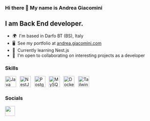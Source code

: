 ### Hi there 👋 My name is Andrea Giacomini

<!--
**agiacomini/agiacomini** is a ✨ _special_ ✨ repository because its `README.md` (this file) appears on your GitHub profile.

Here are some ideas to get you started:

- 🔭 I’m currently working on ...
- 🌱 I’m currently learning ...
- 👯 I’m looking to collaborate on ...
- 🤔 I’m looking for help with ...
- 💬 Ask me about ...
- 📫 How to reach me: ...
- 😄 Pronouns: ...
- ⚡ Fun fact: ...
-->


I am Back End developer.
--------------------------

*   🌍  I'm based in Darfo BT (BS), Italy
*   🖥️  See my portfolio at <a target="_blank" rel="noreferrer" href='https://andrea.giacomini.com/'>andrea.giacomini.com</a>
*   🧠  Currently learning Nest.js
*   🤝  I'm open to collaborating on interesting projects as a developer

### Skills

<p align="left">
<a href="https://dev.java/" target="_blank" rel="noreferrer"><img src="https://user-images.githubusercontent.com/22852328/247852226-4d42c394-2838-44d4-952d-7a04b186dcf7.png" width="36" height="36" alt="Java" /></a> &nbsp;
<a href="https://nestjs.com/" target="_blank" rel="noreferrer"><img src="https://user-images.githubusercontent.com/22852328/247853879-34579acd-29ed-43b1-9a62-e5472f9bf5d1.png" width="36" height="36" alt="NestJs" /></a> &nbsp;
<a href="https://www.postgresql.org/" target="_blank" rel="noreferrer"><img src="https://user-images.githubusercontent.com/22852328/247854213-f594c20e-cc26-4d09-a25d-888da36ebd6c.png" width="36" height="36" alt="Postgresql" /></a> &nbsp;
<a href="https://www.mysql.com/it/" target="_blank" rel="noreferrer"><img src="https://user-images.githubusercontent.com/22852328/247853260-ff586f64-7100-469e-89fb-0b0919160b68.png" width="36" height="36" alt="MySQL" /></a> &nbsp; <a href="https://www.docker.com/" target="_blank" rel="noreferrer"><img src="https://user-images.githubusercontent.com/22852328/247853262-5de6a727-6aa7-4d68-8d90-51507099258f.png" width="36" height="36" alt="Docker"/></a> &nbsp; <a href="https://git-scm.com/" target="_blank" rel="noreferrer"><img src="https://user-images.githubusercontent.com/22852328/247853268-13d1bf66-895f-486d-a5ec-3670c7def2f6.png" width="36" height="36" alt="TailwindCSS" /></a> 

### Socials

<p align="left"> <a href="https://www.linkedin.com/in/andrea-giacomini-026bba5a/" target="_blank" rel="noreferrer"><img src="https://raw.githubusercontent.com/danielcranney/readme-generator/main/public/icons/socials/linkedin.svg" width="32" height="32" /></a> </p>
